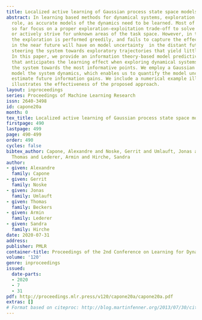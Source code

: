 ```yaml
---
title: Localized active learning of Gaussian process state space models
abstract: In learning based methods for dynamical systems, exploration plays a crucial
  role, as accurate models of the dynamics need to be learned. Most of the tools developed
  so far focus on a proper exploration-exploitation trade-off to solve the given task,
  or actively strive for unknown areas of the task space. However, in the latter case,
  the exploration is performed greedily, and fails to capture the effect that learning
  in the near future will have on model uncertainty  in the distant future, effectively
  steering the system towards exploratory trajectories that yield little information.
  In this paper, we provide an information theory-based model predictive control method
  that anticipates the learning effect when exploring dynamical systems, and steers
  the system towards the most informative points. We employ a Gaussian process to
  model the system dynamics, which enables us to quantify the model uncertainty and
  estimate future information gains. We include a numerical example illustrates that
  illustrates the effectiveness of the proposed approach.
layout: inproceedings
series: Proceedings of Machine Learning Research
issn: 2640-3498
id: capone20a
month: 0
tex_title: Localized active learning of Gaussian process state space models
firstpage: 490
lastpage: 499
page: 490-499
order: 490
cycles: false
bibtex_author: Capone, Alexandre and Noske, Gerrit and Umlauft, Jonas and Beckers,
  Thomas and Lederer, Armin and Hirche, Sandra
author:
- given: Alexandre
  family: Capone
- given: Gerrit
  family: Noske
- given: Jonas
  family: Umlauft
- given: Thomas
  family: Beckers
- given: Armin
  family: Lederer
- given: Sandra
  family: Hirche
date: 2020-07-31
address: 
publisher: PMLR
container-title: Proceedings of the 2nd Conference on Learning for Dynamics and Control
volume: '120'
genre: inproceedings
issued:
  date-parts:
  - 2020
  - 7
  - 31
pdf: http://proceedings.mlr.press/v120/capone20a/capone20a.pdf
extras: []
# Format based on citeproc: http://blog.martinfenner.org/2013/07/30/citeproc-yaml-for-bibliographies/
---
```

